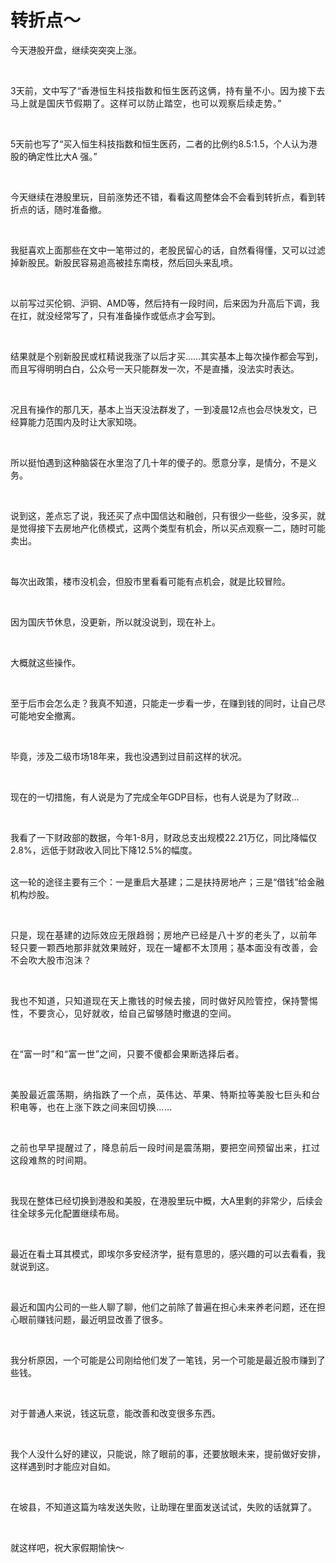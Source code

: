 # 转折点～

<p style="visibility: visible;">今天港股开盘，继续突突突上涨。</p><p style="visibility: visible;"><br style="visibility: visible;"></p><p style="visibility: visible;">3天前，文中写了“<span style="background-color: transparent; caret-color: var(--weui-BRAND); letter-spacing: 0.034em; visibility: visible;">香港</span><span class="" style="background-color: transparent; caret-color: var(--weui-BRAND); letter-spacing: 0.034em; visibility: visible;">恒生科技指数</span><span style="background-color: transparent; caret-color: var(--weui-BRAND); letter-spacing: 0.034em; visibility: visible;">和恒生医药这俩，持有量不小。因为接下去马上就是国庆节假期了。</span><span style="background-color: transparent; letter-spacing: 0.034em; caret-color: var(--weui-BRAND); visibility: visible;">这样可以防止踏空，也可以观察后续走势。</span><span style="background-color: transparent; caret-color: var(--weui-BRAND); letter-spacing: 0.034em; visibility: visible;">”</span></p><p style="visibility: visible;"><br style="visibility: visible;"></p><p style="visibility: visible;">5天前也写了“<span class="" style="visibility: visible;">买入恒生科技指数</span><span style="visibility: visible;">和恒生医药，二者的比例约8.5:1.5，个人认为港股的确定性比大A 强。</span>”</p><p style="visibility: visible;"><br style="visibility: visible;"></p><p style="visibility: visible;">今天继续在港股里玩，目前涨势还不错，看看这周整体会不会看到转折点，看到转折点的话，随时准备撤。</p><p style="visibility: visible;"><br style="visibility: visible;"></p><p style="visibility: visible;">我挺喜欢上面那些在文中一笔带过的，老股民留心的话，自然看得懂，又可以过滤掉新股民。新股民容易追高被挂东南枝，然后回头来乱喷。</p><p style="visibility: visible;"><br style="visibility: visible;"></p><p style="visibility: visible;">以前写过买伦铜、沪铜、AMD等，然后持有一段时间，后来因为升高后下调，我在扛，就没经常写了，只有准备操作或低点才会写到。</p><p style="visibility: visible;"><br style="visibility: visible;"></p><p style="visibility: visible;">结果就是个别新股民或杠精说我涨了以后才买……其实基本上每次操作都会写到，而且写得明明白白，公众号一天只能群发一次，不是直播，没法实时表达。</p><p style="visibility: visible;"><br style="visibility: visible;"></p><p style="visibility: visible;">况且有操作的那几天，基本上当天没法群发了，一到凌晨12点也会尽快发文，已经算能力范围内及时让大家知晓。</p><p style="visibility: visible;"><br style="visibility: visible;"></p><p style="visibility: visible;">所以挺怕遇到这种脑袋在水里泡了几十年的傻子的。愿意分享，是情分，不是义务。</p><p style="visibility: visible;"><br style="visibility: visible;"></p><p style="visibility: visible;">说到这，差点忘了说，我还买了点中国信达和融创，只有很少一些些，没多买，就是觉得接下去房地产化债模式，这两个类型有机会，所以买点观察一二，随时可能卖出。</p><p style="visibility: visible;"><br style="visibility: visible;"></p><p style="visibility: visible;">每次出政策，楼市没机会，但股市里看看可能有点机会，就是比较冒险。</p><p style="visibility: visible;"><br style="visibility: visible;"></p><p style="visibility: visible;">因为国庆节休息，没更新，所以就没说到，现在补上。</p><p style="visibility: visible;"><br style="visibility: visible;"></p><p style="visibility: visible;">大概就这些操作。</p><p style="visibility: visible;"><br style="visibility: visible;"></p><p style="visibility: visible;">至于后市会怎么走？我真不知道，只能走一步看一步，在赚到钱的同时，让自己尽可能地安全撤离。</p><p style="visibility: visible;"><br style="visibility: visible;"></p><p style="visibility: visible;">毕竟，涉及二级市场18年来，我也没遇到过目前这样的状况。</p><p style="visibility: visible;"><br style="visibility: visible;"></p><p style="visibility: visible;">现在的一切措施，有人说是为了完成全年GDP目标，也有人说是为了财政…</p><p style="visibility: visible;"><br style="visibility: visible;"></p><p>我看了一下财政部的数据，今年1-8月，财政总支出规模22.21万亿，同比降幅仅2.8%，远低于财政收入同比下降12.5%的幅度。</p><p><br>这一轮的途径主要有三个：一是重启大基建；二是扶持房地产；三是“借钱”给金融机构炒股。</p><p><br></p><p>只是，<span style="background-color: transparent;caret-color: var(--weui-BRAND);letter-spacing: 0.034em;">现在基建的边际效应无限趋弱</span><span style="background-color: transparent;caret-color: var(--weui-BRAND);letter-spacing: 0.034em;">；</span><span style="background-color: transparent;caret-color: var(--weui-BRAND);letter-spacing: 0.034em;">房地产已经是八十岁的老头了，以前年轻只要一颗西地那非就效果贼好，现在一罐都不太顶用；基本面没有改善，会不会吹大股市泡沫？</span></p><p><span style="background-color: transparent;caret-color: var(--weui-BRAND);letter-spacing: 0.034em;"><br></span></p><p><span style="background-color: transparent;caret-color: var(--weui-BRAND);letter-spacing: 0.034em;">我也不知道，只知道现在天上撒钱的时候去接，同时做好风险管控，保持警惕性，不要贪心，见好就收，给自己留够随时撤退的空间。</span></p><p><span style="background-color: transparent;caret-color: var(--weui-BRAND);letter-spacing: 0.034em;"><br></span></p><p><span style="background-color: transparent;caret-color: var(--weui-BRAND);letter-spacing: 0.034em;">在“富一时”和“富一世”之间，只要不傻都会果断选择后者。</span></p><p><span style="background-color: transparent;caret-color: var(--weui-BRAND);letter-spacing: 0.034em;"><br></span></p><p><span style="letter-spacing: 0.578px;">美股最近震荡期，纳指跌了一个点，英伟达、苹果、特斯拉等美股七巨头和台积电等，也在上涨下跌之间来回切换……</span></p><p><span style="letter-spacing: 0.578px;"><br></span></p><p><span style="letter-spacing: 0.578px;">之前也早早提醒过了，降息前后一段时间是震荡期，要把空间预留出来，扛过这段难熬的时间期。</span></p><p><br></p><p>我现在整体已经切换到港股和美股，在港股里玩中概，大A里剩的非常少，后续会往全球多元化配置继续布局。</p><p><br></p><p>最近在看土耳其模式，即埃尔多安经济学，挺有意思的，感兴趣的可以去看看，我就说到这。</p><p><br></p><p>最近和国内公司的一些人聊了聊，他们之前除了普遍在担心未来养老问题，还在担心眼前赚钱问题，最近明显改善了很多。</p><p><br></p><p>我分析原因，一个可能是公司刚给他们发了一笔钱，另一个可能是最近股市赚到了些钱。</p><p><br></p><p>对于普通人来说，钱这玩意，能改善和改变很多东西。</p><p><br></p><p>我个人没什么好的建议，只能说，除了眼前的事，还要放眼未来，提前做好安排，这样遇到时才能应对自如。</p><p><br></p><p>在坡县，不知道这篇为啥发送失败，让助理在里面发送试试，失败的话就算了。</p><p><br></p><p>就这样吧，祝大家假期愉快～</p><p style="display: none;"><mp-style-type data-value="10000"></mp-style-type></p>